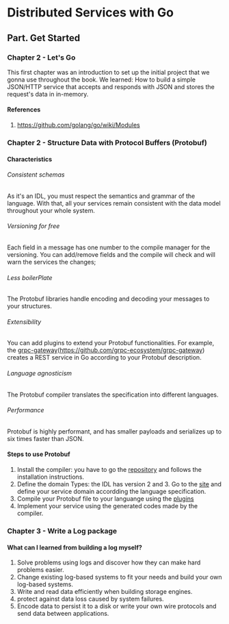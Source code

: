 # Distributed Services with Go

## Part. Get Started

### Chapter 2 - Let's Go

This first chapter was an introduction to set up the initial project that we gonna use throughout the book.
We learned: How to build a simple JSON/HTTP service that accepts and responds with JSON and stores the request's data in in-memory.

#### References

1. https://github.com/golang/go/wiki/Modules

### Chapter 2 - Structure Data with Protocol Buffers (Protobuf)

#### Characteristics

###### _Consistent schemas_

As it's an IDL, you must respect the semantics and grammar of the language. With that, all your services remain consistent with the data model throughout your whole system.

###### _Versioning for free_

Each field in a message has one number to the compile manager for the versioning. You can add/remove fields and the compile will check and will warn the services the changes;

###### _Less boilerPlate_

The Protobuf libraries handle encoding and decoding your messages to your structures.

###### _Extensibility_

You can add plugins to extend your Protobuf functionalities. For example, the [grpc-gateway](https://github.com/grpc-ecosystem/grpc-gateway)(https://github.com/grpc-ecosystem/grpc-gateway) creates a REST service in Go according to your Protobuf description.

###### _Language agnosticism_

The Protobuf compiler translates the specification into different languages.

###### _Performance_

Protobuf is highly performant, and has smaller payloads and serializes up to six times faster than JSON.

#### Steps to use Protobuf

1. Install the compiler: you have to go the [repository](https://github.com/protocolbuffers/protobuf) and follows the installation instructions.
2. Define the domain Types: the IDL has version 2 and 3. Go to the [site](https://protobuf.dev/programming-guides/proto3/) and define your service domain accordding the language specification.
3. Compile your Protobuf file to your languange using the [plugins](https://protobuf.dev/reference/)
4. Implement your service using the generated codes made by the compiler.

### Chapter 3 - Write a Log package

#### What can I learned from building a log myself?

1. Solve problems using logs and discover how they can make hard problems easier.
2. Change existing log-based systems to fit your needs and build your own log-based systems.
3. Write and read data efficiently when building storage engines.
4. protect against data loss caused by system failures.
5. Encode data to persist it to a disk or write your own wire protocols and send data between applications.
